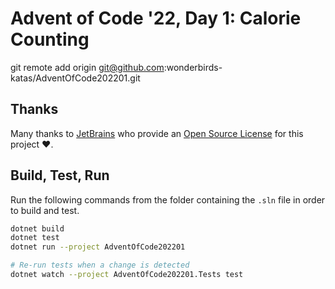 # Advent of Code '22, Day 1: Calorie Counting

git remote add origin git@github.com:wonderbirds-katas/AdventOfCode202201.git

## Thanks

Many thanks to [JetBrains](https://www.jetbrains.com/?from=dotnet-starter) who provide
an [Open Source License](https://www.jetbrains.com/community/opensource/) for this project ❤️.

## Build, Test, Run

Run the following commands from the folder containing the `.sln` file in order to build and test.

```sh
dotnet build
dotnet test
dotnet run --project AdventOfCode202201

# Re-run tests when a change is detected
dotnet watch --project AdventOfCode202201.Tests test
```
